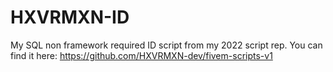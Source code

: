 # HXVRMXN-ID
My SQL non framework required ID script from my 2022 script rep. You can find it here: https://github.com/HXVRMXN-dev/fivem-scripts-v1
